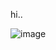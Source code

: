 hi..

![image](https://github.com/pawsuri/PAWSURI/assets/125628920/c55d4017-59e8-4a76-bb22-0319b41855ac)
